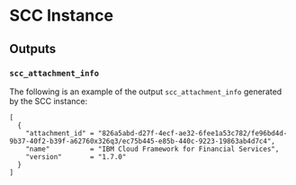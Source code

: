# SCC Instance

## Outputs

### `scc_attachment_info`

The following is an example of the output `scc_attachment_info` generated by the SCC instance:

```hcl
[
  {
    "attachment_id" = "826a5abd-d27f-4ecf-ae32-6fee1a53c782/fe96bd4d-9b37-40f2-b39f-a62760x326q3/ec75b445-e85b-440c-9223-19863ab4d7c4",
    "name"          = "IBM Cloud Framework for Financial Services",
    "version"       = "1.7.0"
  }
]
